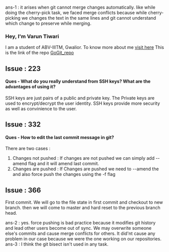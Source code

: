 ans-1 : it arises when git cannot merge changes automatically. like while doing the cherry-pick task, we faced merge conflicts because while cherry-picking we changes the text in the same lines and git cannot understand which change to  preserve while merging. 

### Hey, I'm Varun Tiwari
I am a student of ABV-IIITM, Gwalior.
To know more about me [visit here](https://github.com/varunKT001)
This is the link of the repo [GoGit_repo](https://github.com/varunKT001/GoGit)

## Issue : 223 
#### Ques - What do you really understand from SSH keys? What are the advantages of using it?
SSH keys are just pairs of a public and private key. The Private keys are used to encrypt/decrypt the user identity. SSH keys provide more security as well as convinience to the user.  

## Issue : 332 
#### Ques - How to edit the last commit message in git?
There are two cases : 
1. Changes not pushed : If changes are not pushed we can simply add --amend flag and it will amend last commit. 
2. Changes are pushed : If Changes are pushed we need to --amend the and also force push the changes using the -f flag

## Issue : 366
First commit. We will go to the file state in first commit and checkout to new branch. then we will come to master and hard reset to the previous branch head.

ans-2 : yes. force pushing is bad practice because it modifies git history and lead other users become out of sync. We may overwrite someone else's commits and cause merge conflicts for others. It did'nt cause any problem in our case because we were the one working on our repositories.  
ans-3 : I think the git bisect isn't used in any task. 






























